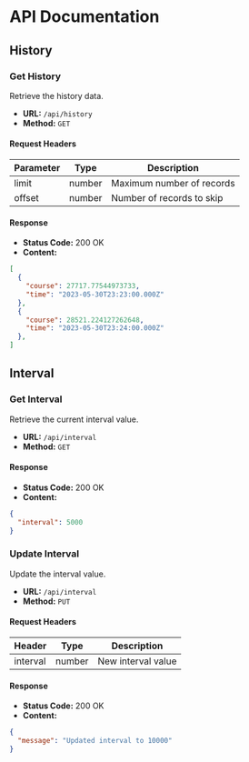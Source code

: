 # API Documentation

## History

### Get History

Retrieve the history data.

- **URL:** `/api/history`
- **Method:** `GET`

#### Request Headers

| Parameter | Type   | Description                  |
|-----------|--------|------------------------------|
| limit     | number | Maximum number of records    |
| offset    | number | Number of records to skip    |

#### Response

- **Status Code:** 200 OK
- **Content:**

```json
[
  {
    "course": 27717.77544973733,
    "time": "2023-05-30T23:23:00.000Z"
  },
  {
    "course": 28521.224127262648,
    "time": "2023-05-30T23:24:00.000Z"
  },
]
```

## Interval

### Get Interval

Retrieve the current interval value.

- **URL:** `/api/interval`
- **Method:** `GET`

#### Response

- **Status Code:** 200 OK
- **Content:**

```json
{
  "interval": 5000
}
```

### Update Interval

Update the interval value.

- **URL:** `/api/interval`
- **Method:** `PUT`

#### Request Headers

| Header   | Type   | Description                  |
|----------|--------|------------------------------|
| interval | number | New interval value           |

#### Response

- **Status Code:** 200 OK
- **Content:**

```json
{
  "message": "Updated interval to 10000"
}
```
